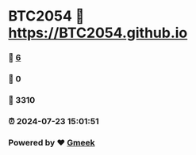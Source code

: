 # BTC2054 :link: https://BTC2054.github.io 
### :page_facing_up: [6](https://BTC2054.github.io/tag.html) 
### :speech_balloon: 0 
### :hibiscus: 3310 
### :alarm_clock: 2024-07-23 15:01:51 
### Powered by :heart: [Gmeek](https://github.com/Meekdai/Gmeek)
